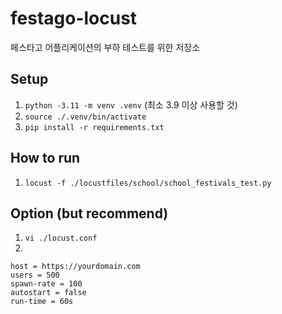 # festago-locust

페스타고 어플리케이션의 부하 테스트를 위한 저장소

## Setup

1. `python -3.11 -m venv .venv` (최소 3.9 이상 사용할 것)
2. `source ./.venv/bin/activate`
3. `pip install -r requirements.txt`

## How to run

1. `locust -f ./locustfiles/school/school_festivals_test.py`


## Option (but recommend)

1. `vi ./locust.conf`
2. 
```
host = https://yourdomain.com
users = 500
spawn-rate = 100
autostart = false 
run-time = 60s
```

